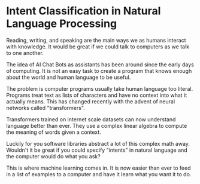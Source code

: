 
# Intent Classification in Natural Language Processing

Reading, writing, and speaking are the main ways we as humans interact with knowledge. It would be great if we could talk to computers as we talk to one another. 

The idea of AI Chat Bots as assistants has been around since the early days of computing. It is not an easy task to create a program that knows enough about the world and human language to be useful.

The problem is computer programs usually take human language too literal. Programs treat text as lists of characters and have no context into what it actually means. This has changed recently with the advent of neural networks called "transformers".

Transformers trained on internet scale datasets can now understand language better than ever. They use a complex linear algebra to compute the meaning of words given a context.

Luckily for you software libraries abstract a lot of this complex math away. Wouldn't it be great if you could specify "intents" in natural language and the computer would do what you ask?

This is where machine learning comes in. It is now easier than ever to feed in a list of examples to a computer and have it learn what you want it to do.